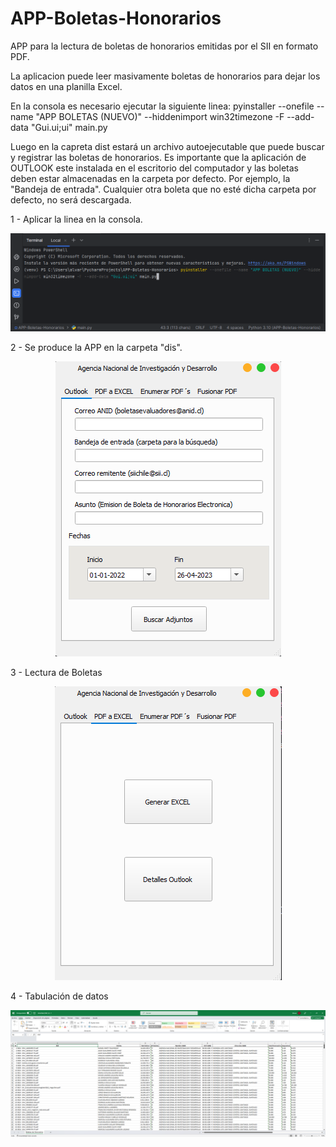 # APP-Boletas-Honorarios

APP para la lectura de boletas de honorarios emitidas por el SII en formato PDF.

La aplicacion puede leer masivamente boletas de honorarios para dejar los datos en una planilla Excel.

En la consola es necesario ejecutar la siguiente linea: pyinstaller --onefile --name "APP BOLETAS (NUEVO)" --hiddenimport win32timezone -F --add-data "Gui.ui;ui" main.py

Luego en la capreta dist estará un archivo autoejecutable que puede buscar y registrar las boletas de honorarios. Es importante que la aplicación de OUTLOOK este instalada en el escritorio del computador y las boletas deben estar almacenadas en la carpeta por defecto. Por ejemplo, la "Bandeja de entrada". Cualquier otra boleta que no esté dicha carpeta por defecto, no será descargada.

1 - Aplicar la linea en la consola.

<div align="center">
    <img src="imagenes/comando.png" alt="Texto alternativo de la imagen">
</div>

2 - Se produce la APP en la carpeta "dis".

<div align="center">
    <img src="imagenes/APP.png" alt="Texto alternativo de la imagen">
</div>

3 - Lectura de Boletas

<div align="center">
    <img src="imagenes/Generar.png" alt="Texto alternativo de la imagen">
</div>

4 - Tabulación de datos

<div align="center">
    <img src="imagenes/Excel.png" alt="Texto alternativo de la imagen">
</div>
